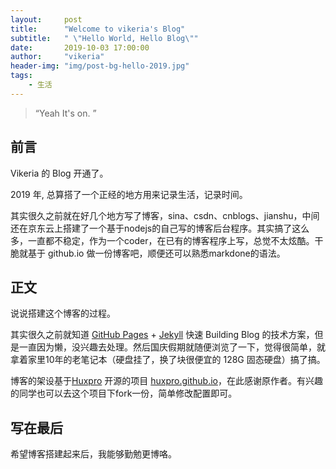 ```yaml
---
layout:     post
title:      "Welcome to vikeria's Blog"
subtitle:   " \"Hello World, Hello Blog\""
date:       2019-10-03 17:00:00
author:     "vikeria"
header-img: "img/post-bg-hello-2019.jpg"
tags:
    - 生活
---
```


> “Yeah It's on. ”


## 前言

Vikeria 的 Blog 开通了。

2019 年, 总算搭了一个正经的地方用来记录生活，记录时间。

其实很久之前就在好几个地方写了博客，sina、csdn、cnblogs、jianshu，中间还在京东云上搭建了一个基于nodejs的自己写的博客后台程序。其实搞了这么多，一直都不稳定，作为一个coder，在已有的博客程序上写，总觉不太炫酷。干脆就基于  github.io 做一份博客吧，顺便还可以熟悉markdone的语法。

## 正文

说说搭建这个博客的过程。

其实很久之前就知道 [GitHub Pages](https://pages.github.com/) + [Jekyll](http://jekyllrb.com/) 快速 Building Blog 的技术方案，但是一直因为懒，没兴趣去处理。然后国庆假期就随便浏览了一下，觉得很简单，就拿着家里10年的老笔记本（硬盘挂了，换了块很便宜的 128G 固态硬盘）搞了搞。

博客的架设基于[Huxpro](https://github.com/Huxpro) 开源的项目 [huxpro.github.io](https://github.com/huxpro/huxpro.github.io/)，在此感谢原作者。有兴趣的同学也可以去这个项目下fork一份，简单修改配置即可。

## 写在最后

希望博客搭建起来后，我能够勤勉更博咯。